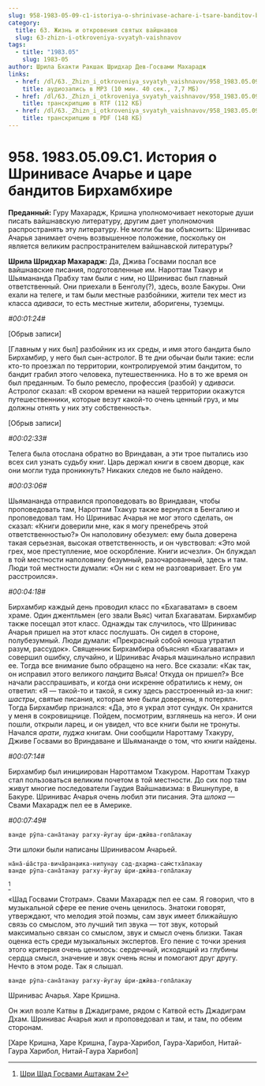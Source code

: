 ```yaml
---
slug: 958-1983-05-09-c1-istoriya-o-shrinivase-achare-i-tsare-banditov-birhambhire
category:
  title: 63. Жизнь и откровения святых вайшнавов
  slug: 63-zhizn-i-otkroveniya-svyatyh-vaishnavov
tags:
  - title: "1983.05"
    slug: 1983-05
author: Шрила Бхакти Ракшак Шридхар Дев-Госвами Махарадж
links:
  - href: /dl/63._Zhizn_i_otkroveniya_svyatyh_vaishnavov/958_1983.05.09.C1_SridharMj_Istoriya_o_Shrinivase_Acharye_i_care_banditov_Birhambhire.mp3
    title: аудиозапись в MP3 (10 мин. 40 сек., 7,7 МБ)
  - href: /dl/63._Zhizn_i_otkroveniya_svyatyh_vaishnavov/958_1983.05.09.C1_SridharMj_Istoriya_o_Shrinivase_Acharye_i_care_banditov_Birhambhire.rtf
    title: транскрипцию в RTF (112 КБ)
  - href: /dl/63._Zhizn_i_otkroveniya_svyatyh_vaishnavov/958_1983.05.09.C1_SridharMj_Istoriya_o_Shrinivase_Acharye_i_care_banditov_Birhambhire.pdf
    title: транскрипцию в PDF (148 КБ)
---
```


# 958. 1983.05.09.C1. История о Шринивасе Ачарье и царе бандитов Бирхамбхире

**Преданный:** Гуру Махарадж, Кришна уполномочивает некоторые души писать вайшнавскую литературу, другим дает уполномочия распространять эту литературу. Не могли бы вы объяснить: Шринивас Ачарья занимает очень возвышенное положение, поскольку он является великим распространителем вайшнавской литературы?

**Шрила Шридхар Махарадж:** Да, Джива Госвами послал все вайшнавские писания, подготовленные им. Нароттам Тхакур и Шьямананда Прабху там были с ним, но Шринивас был главный ответственный. Они приехали в Бенголу(?), здесь, возле Бакуры. Они ехали на телеге, и там были местные разбойники, жители тех мест из класса *адиваси*, то есть местные жители, аборигены, туземцы.

*#00:01:24#*

[Обрыв записи]

[Главным у них был] разбойник из их среды, и имя этого бандита было Бирхамбир, у него был сын-астролог. В те дни обычаи были такие: если кто-то проезжал по территории, контролируемой этим бандитом, то бандит грабил этого человека, путешественника. Но в то же время он был преданным. То было ремесло, профессия (разбой) у *адиваси.* Астролог сказал: «В скором времени на нашей территории окажутся путешественники, которые везут какой-то очень ценный груз, и мы должны отнять у них эту собственность».

[Обрыв записи]

*#00:02:33#*

Телега была отослана обратно во Вриндаван, а эти трое пытались изо всех сил узнать судьбу книг. Царь держал книги в своем дворце, как они могли туда проникнуть? Никаких следов не было найдено.

*#00:03:06#*

Шьямананда отправился проповедовать во Вриндаван, чтобы проповедовать там, Нароттам Тхакур также вернулся в Бенгалию и проповедовал там. Но Шринивас Ачарья не мог этого сделать, он сказал: «Книги доверили мне, как я могу пренебречь этой ответственностью?» Он наполовину обезумел: ему была доверена такая серьезная, высокая ответственность, и он чувствовал: «Это мой грех, мое преступление, мое оскорбление. Книги исчезли». Он блуждал в той местности наполовину безумный, разочарованный, здесь и там. Люди той местности думали: «Он ни с кем не разговаривает. Его ум расстроился».

*#00:04:18#*

Бирхамбир каждый день проводил класс по «Бхагаватам» в своем храме. Один джентльмен (его звали Вьяс) читал Бхагаватам. Бирхамбир также посещал этот класс. Однажды так случилось, что Шринивас Ачарья пришел на этот класс послушать. Он сидел в стороне, полубезумный. Люди думали: «Прекрасный собой юноша утратил разум, рассудок». Священник Бирхамбира объяснял «Бхагаватам» и совершил ошибку, случайно, и Шринивас Ачарья машинально исправил ее. Тогда все внимание было обращено на него. Все сказали: «Как так, он исправил этого великого *пандита* Вьяса! Откуда он пришел?» Все начали расспрашивать, и когда они искренне обратились к нему, он ответил: «Я — такой-то и такой, я сижу здесь расстроенный из-за книг: *шастры*, святые писания, которые мне были доверены, я потерял». Тогда Бирхамбир признался: «Да, это я украл этот сундук. Он хранится у меня в сокровищнице. Пойдем, посмотрим, взглянешь на него». И они пошли, открыли ларец, и он увидел, что все книги были не тронуты. Начался *арати*, *пуджа* книгам. Они сообщили Нароттаму Тхакуру, Дживе Госвами во Вриндаване и Шьямананде о том, что книги найдены.

*#00:07:14#*

Бирхамбир был инициирован Нароттамом Тхакуром. Нароттам Тхакур стал пользоваться великим почетом в той местности. До сих пор там живут многие последователи Гаудия Вайшнавизма: в Вишнупуре, в Бакуре. Шринивас Ачарья очень любил эти писания. Эта *шлока* — Свами Махарадж пел ее в Америке.

*#00:07:49#*

    ванде рӯпа-сана̄танау рагху-йугау ш́ри-джӣва-гопа̄лакау

Эти *шлоки* были написаны Шринивасом Ачарьей.

    на̄на̄-ш́а̄стра-вича̄ран̣аика-нипун̣ау сад-дхарма-сам̇стха̄пакау
    ванде рӯпа-сана̄танау рагху-йугау ш́ри-джӣва-гопа̄лакау
[^_ftn1]

«Шад Госвами Стотрам». Свами Махарадж пел ее сам. Я говорил, что в музыкальной сфере ее пение очень ценилось. Знатоки говорят, утверждают, что мелодия этой поэмы, сам звук имеет ближайшую связь со смыслом, это лучший тип звука — тот звук, который максимально связан со смыслом, звук и смысл очень близки. Такая оценка есть среди музыкальных экспертов. Его пение с точки зрения этого критерия очень ценилось: сердечный, исходящий из глубины сердца смысл, значение и звук очень ясны и помогают друг другу. Нечто в этом роде. Так я слышал.

    ванде рӯпа-сана̄танау рагху-йугау ш́ри-джӣва-гопа̄лакау

Шринивас Ачарья. Харе Кришна.

Он жил возле Катвы в Джадиграме, рядом с Катвой есть Джадиграм Дхам. Шринивас Ачарья жил и проповедовал и там, и там, по обеим сторонам.

[Харе Кришна, Харе Кришна, Гаура-Харибол, Гаура-Харибол, Нитай-Гаура Харибол, Нитай-Гаура Харибол]



[^_ftn1]: [Шри Шад Госвами Аштакам 2](../notes/shri-shad-gosvami-ashtakam/shri-shad-gosvami-ashtakam-2.md)
